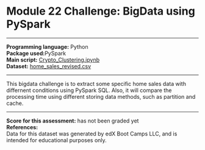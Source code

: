 # Module 22 Challenge: BigData using PySpark
---

<b>Programming language:</b> Python <br />
<b>Package used:</b>PySpark<br />
<b>Main script:</b> [Crypto_Clustering.ipynb](https://github.com/wingylui/Home_Sales/blob/main/Home_Sales_colab)<br />
<b>Dataset:</b> [home_sales_revised.csv](https://2u-data-curriculum-team.s3.amazonaws.com/dataviz-classroom/v1.2/22-big-data/home_sales_revised.csv)

---

This bigdata challenge is to extract some specific home sales data with differnent conditions using PySpark SQL. Also, it will compare the processing time using different storing data methods, such as partition and cache.

---
<b>Score for this assessment:</b> has not been graded yet <br />
<b>References:</b><br />
Data for this dataset was generated by edX Boot Camps LLC, and is intended for educational purposes only.
